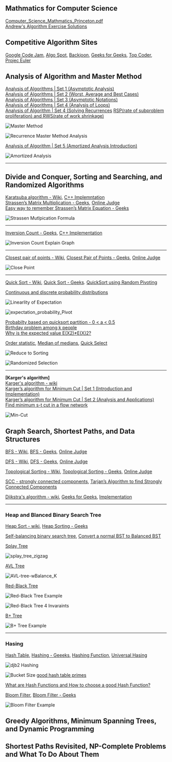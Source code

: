 ## Mathmatics for Computer Science
[Computer_Science_Mathmatics_Princeton.pdf](https://github.com/Blackdog-Programmer/ALGORITHMUS/blob/master/Computer_Science_Mathmatics_Princeton.pdf)\
[Andrew's Algorithm Exercise Solutions](http://andrew-exercise.blogspot.com/)

## Competitive Algorithm Sites
[Google Code Jam](https://codingcompetitions.withgoogle.com/codejam),  [Algo Spot](https://algospot.com/),  [Backjoon](https://www.acmicpc.net/),  [Geeks for Geeks](https://practice.geeksforgeeks.org/),  [Top Coder](https://www.topcoder.com/community/competitive-programming/),  [Projec Euler](https://projecteuler.net/about)

## Analysis of Algorithm and Master Method
[Analysis of Algorithms | Set 1 (Asymptotic Analysis)](https://www.geeksforgeeks.org/analysis-of-algorithms-set-1-asymptotic-analysis/)\
[Analysis of Algorithms | Set 2 (Worst, Average and Best Cases)](https://www.geeksforgeeks.org/analysis-of-algorithms-set-2-asymptotic-analysis/)\
[Analysis of Algorithms | Set 3 (Asymptotic Notations)](https://www.geeksforgeeks.org/analysis-of-algorithms-set-3asymptotic-notations/)\
[Analysis of Algorithms | Set 4 (Analysis of Loops)](https://www.geeksforgeeks.org/analysis-of-algorithms-set-4-analysis-of-loops/)\
[Analysis of Algorithm | Set 4 (Solving Recurrences](https://www.geeksforgeeks.org/analysis-algorithm-set-4-master-method-solving-recurrences/)
[RSP(rate of subproblem proliferation) and RWS(rate of work shrinkage)](http://mlwiki.org/index.php/Divide_and_Conquer)

![Master Method](https://github.com/Blackdog-Programmer/ALGORITHMUS/blob/master/Stanford_Algorithm_Lecture/Reference/Master_Method.png)

![Recurrence Master Method Analysis](https://github.com/Blackdog-Programmer/ALGORITHMUS/blob/master/Stanford_Algorithm_Lecture/Reference/recurrence_mastermthod_analysis.png)

[Analysis of Algorithm | Set 5 (Amortized Analysis Introduction)](https://www.geeksforgeeks.org/analysis-algorithm-set-5-amortized-analysis-introduction/)

![Amortized Analysis](https://github.com/Blackdog-Programmer/ALGORITHMUS/blob/master/Stanford_Algorithm_Lecture/Reference/AmortizedAnalysis.png)
<hr>

## Divide and Conquer, Sorting and Searching, and Randomized Algorithms
[Karatsuba algorithm - Wiki](https://en.wikipedia.org/wiki/Karatsuba_algorithm), [C++ Implemntation](https://github.com/Blackdog-Programmer/ALGORITHMUS/blob/master/07_Divide_and_Conquer/Karatsuba_algorithm/Karatsuba_algorithm.cpp)\
[Strassen’s Matrix Multiplication - Geeks](https://www.geeksforgeeks.org/strassens-matrix-multiplication/), [Online Judge](https://practice.geeksforgeeks.org/problems/multiply-matrices/1)\
[Easy way to remember Strassen’s Matrix Equation - Geeks](https://www.geeksforgeeks.org/easy-way-remember-strassens-matrix-equation/)

![Strassen Mutlpication Formula](https://github.com/Blackdog-Programmer/ALGORITHMUS/blob/master/07_Divide_and_Conquer/Strassen_Algorithm/stressen_formula.png)
<hr>

[Inversion Count - Geeks](https://www.geeksforgeeks.org/counting-inversions/), [C++ Implementation](https://github.com/Blackdog-Programmer/ALGORITHMUS/blob/master/07_Divide_and_Conquer/CountInversionArray/CountInversionArray.cpp)

![Inversion Count Explain Graph](https://github.com/Blackdog-Programmer/ALGORITHMUS/blob/master/Stanford_Algorithm_Assignment/1_Divide_and_Conquer_Sorting_and_Searching_and_Randomized_Algorithms/Week2_CountInversionArray/CountInversionArray/inversion_count.jpg)
<hr>

[Closest pair of points - Wiki](https://en.wikipedia.org/wiki/Closest_pair_of_points_problem), [Closest Pair of Points - Geeks](https://www.geeksforgeeks.org/closest-pair-of-points-using-divide-and-conquer-algorithm/), [Online Judge](https://www.acmicpc.net/problem/5620)

![Close Point](https://github.com/Blackdog-Programmer/ALGORITHMUS/blob/master/07_Divide_and_Conquer/ClosestPairOfPoint/closest_pair_of_point.png)
<hr>

[Quick Sort - Wiki](https://en.wikipedia.org/wiki/Quicksort), [Quick Sort - Geeks](https://www.geeksforgeeks.org/quick-sort/). [QuickSort using Random Pivoting](https://www.geeksforgeeks.org/quicksort-using-random-pivoting/)

[Continuous and discrete probability distributions](https://support.minitab.com/en-us/minitab-express/1/help-and-how-to/basic-statistics/probability-distributions/supporting-topics/basics/continuous-and-discrete-probability-distributions/)

![Linearlity of Expectation](https://github.com/Blackdog-Programmer/ALGORITHMUS/blob/master/Reference/linearity_of_expectation.png)

![expectation_probability_Pivot](https://github.com/Blackdog-Programmer/ALGORITHMUS/blob/master/Stanford_Algorithm_Assignment/1_Divide_and_Conquer_Sorting_and_Searching_and_Randomized_Algorithms/Week3_QuickSort/QuickSort/expectation_probability_Pivot.png)

[Probabilty based on quicksort partition - 0 < a < 0.5](https://stackoverflow.com/questions/25477735/probabilty-based-on-quicksort-partition)\
[Birthday problem among k people](https://math.stackexchange.com/questions/2140681/birthday-problem-among-k-people)\
[Why is the expected value E(X2)≠E(X)2?](https://math.stackexchange.com/questions/149723/why-is-the-expected-value-ex2-neq-ex2)

[Order statistic](https://en.wikipedia.org/wiki/Order_statistic), [Median of medians](https://en.wikipedia.org/wiki/Median_of_medians), [Quick Select](https://en.wikipedia.org/wiki/Quickselect)

![Reduce to Sorting](https://github.com/Blackdog-Programmer/ALGORITHMUS/blob/master/Reference/Reduction_to_Sorting.png)

![Randomized Selection](https://github.com/Blackdog-Programmer/ALGORITHMUS/blob/master/Reference/Randomized_Selection.png)
<hr>

<b>[Karger's algorithm]</b>\
[Karger's algorithm - wiki](https://en.wikipedia.org/wiki/Karger%27s_algorithm)\
[Karger’s algorithm for Minimum Cut | Set 1 (Introduction and Implementation)](https://www.geeksforgeeks.org/kargers-algorithm-for-minimum-cut-set-1-introduction-and-implementation/)\
[Karger’s algorithm for Minimum Cut | Set 2 (Analysis and Applications)](https://www.geeksforgeeks.org/kargers-algorithm-for-minimum-cut-set-2-analysis-and-applications/)\
[Find minimum s-t cut in a flow network](https://www.geeksforgeeks.org/minimum-cut-in-a-directed-graph/)

![Min-Cut](https://github.com/Blackdog-Programmer/ALGORITHMUS/blob/master/Reference/min_cut_graph.png)

## Graph Search, Shortest Paths, and Data Structures

[BFS - Wiki](https://en.wikipedia.org/wiki/Breadth-first_search), [BFS - Geeks](https://www.geeksforgeeks.org/breadth-first-search-or-bfs-for-a-graph/), [Online Judge](https://practice.geeksforgeeks.org/problems/bfs-traversal-of-graph/1)

[DFS - Wiki](https://en.wikipedia.org/wiki/Depth-first_search), [DFS - Geeks](https://www.geeksforgeeks.org/depth-first-search-or-dfs-for-a-graph/), [Online Judge](https://practice.geeksforgeeks.org/problems/depth-first-traversal-for-a-graph/1)

[Topological Sorting - Wiki](https://en.wikipedia.org/wiki/Topological_sorting), [Topological Sorting - Geeks](https://www.geeksforgeeks.org/topological-sorting/), [Online Judge](https://en.wikipedia.org/wiki/Topological_sorting)

[SCC - strongly connected components](https://en.wikipedia.org/wiki/Strongly_connected_component), [Tarjan’s Algorithm to find Strongly Connected Components](https://www.geeksforgeeks.org/strongly-connected-components/)

[Dijkstra's algorithm - wiki](https://en.wikipedia.org/wiki/Dijkstra%27s_algorithm), [Geeks for Geeks](https://www.geeksforgeeks.org/dijkstras-shortest-path-algorithm-greedy-algo-7/), [Implementation](https://github.com/Blackdog-Programmer/ALGORITHMUS/blob/master/30_Shortest_Path_Problem/Dijesktra/Dijesktra.cpp)
<hr>

### Heap and Blanced Binary Search Tree
[Heap Sort - wiki](https://en.wikipedia.org/wiki/Heapsort), [Heap Sorting - Geeks](https://www.geeksforgeeks.org/heap-sort/)

[Self-balancing binary search tree](https://en.wikipedia.org/wiki/Self-balancing_binary_search_tree), [Convert a normal BST to Balanced BST](https://www.geeksforgeeks.org/convert-normal-bst-balanced-bst/)

[Splay Tree](https://www.geeksforgeeks.org/splay-tree-set-1-insert/)

![splay_tree_zigzag](https://github.com/Blackdog-Programmer/ALGORITHMUS/blob/master/Reference/splay_tree_zigzag.gif)

[AVL Tree](https://www.geeksforgeeks.org/avl-tree-set-1-insertion/)

![AVL-tree-wBalance_K](https://github.com/Blackdog-Programmer/ALGORITHMUS/blob/master/Reference/AVL-tree-wBalance_K.png)

[Red-Black Tree](https://www.geeksforgeeks.org/red-black-tree-set-1-introduction-2/)

![Red-Black Tree Example](https://github.com/Blackdog-Programmer/ALGORITHMUS/blob/master/Reference/Red-black_tree_example.png)

![Red-Black Tree 4 Invaraints](https://github.com/Blackdog-Programmer/ALGORITHMUS/blob/master/Reference/Red-Black-Tree-Four-Invariants.png)

[B+ Tree](https://www.geeksforgeeks.org/introduction-of-b-tree/)

![B+ Tree Example](https://github.com/Blackdog-Programmer/ALGORITHMUS/blob/master/Reference/B_plus_tree.jpg)
<hr>

### Hasing
[Hash Table](https://en.wikipedia.org/wiki/Hash_table), [Hashing - Geeeks](https://www.geeksforgeeks.org/hashing-set-1-introduction/), [Hashing Function](http://www.cse.yorku.ca/~oz/hash.html), [Universal Hasing](https://en.wikipedia.org/wiki/Universal_hashing)

![djb2 Hashing](https://github.com/Blackdog-Programmer/ALGORITHMUS/blob/master/Reference/djb2_hashing_function.png)

![Bucket Size](https://github.com/Blackdog-Programmer/ALGORITHMUS/blob/master/Reference/Hasing_Beset_Bucket_Size.png)
[good hash table primes](https://planetmath.org/goodhashtableprimes)

[What are Hash Functions and How to choose a good Hash Function?](https://www.geeksforgeeks.org/what-are-hash-functions-and-how-to-choose-a-good-hash-function/)

[Bloom Filter](https://en.wikipedia.org/wiki/Bloom_filter), [Bloom Filter - Geeks](https://www.geeksforgeeks.org/bloom-filters-introduction-and-python-implementation/)

![Bloom Filter Example](https://github.com/Blackdog-Programmer/ALGORITHMUS/blob/master/Reference/Bloom_filter.png)

## Greedy Algorithms, Minimum Spanning Trees, and Dynamic Programming

## Shortest Paths Revisited, NP-Complete Problems and What To Do About Them
